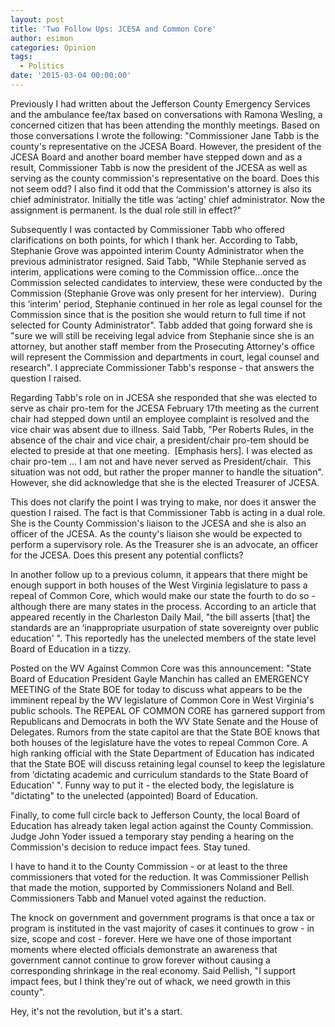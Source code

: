 ```yaml
---
layout: post
title: 'Two Follow Ups: JCESA and Common Core'
author: esimon
categories: Opinion
tags:
  - Politics
date: '2015-03-04 00:00:00'
---
```

Previously I had written about the Jefferson County Emergency Services and the ambulance fee/tax based on conversations with Ramona Wesling, a concerned citizen that has been attending the monthly meetings. Based on those conversations I wrote the following: "Commissioner Jane Tabb is the county's representative on the JCESA Board. However, the president of the JCESA Board and another board member have stepped down and as a result, Commissioner Tabb is now the president of the JCESA as well as serving as the county commission's representative on the board. Does this not seem odd? I also find it odd that the Commission's attorney is also its chief administrator. Initially the title was ‘acting' chief administrator. Now the assignment is permanent. Is the dual role still in effect?" 

Subsequently I was contacted by Commissioner Tabb who offered clarifications on both points, for which I thank her. According to Tabb, Stephanie Grove was appointed interim County Administrator when the previous administrator resigned. Said Tabb, "While Stephanie served as interim, applications were coming to the Commission office…once the Commission selected candidates to interview, these were conducted by the Commission (Stephanie Grove was only present for her interview).  During this ‘interim' period, Stephanie continued in her role as legal counsel for the Commission since that is the position she would return to full time if not selected for County Administrator". Tabb added that going forward she is "sure we will still be receiving legal advice from Stephanie since she is an attorney, but another staff member from the Prosecuting Attorney's office will represent the Commission and departments in court, legal counsel and research". I appreciate Commissioner Tabb's response - that answers the question I raised. 

Regarding Tabb's role on in JCESA she responded that she was elected to serve as chair pro-tem for the JCESA February 17th meeting as the current chair had stepped down until an employee complaint is resolved and the vice chair was absent due to illness. Said Tabb, "Per Roberts Rules, in the absence of the chair and vice chair, a president/chair pro-tem should be elected to preside at that one meeting.  [Emphasis hers]. I was elected as chair pro-tem … I am not and have never served as President/chair.  This situation was not odd, but rather the proper manner to handle the situation". However, she did acknowledge that she is the elected Treasurer of JCESA. 

This does not clarify the point I was trying to make, nor does it answer the question I raised. The fact is that Commissioner Tabb is acting in a dual role. She is the County Commission's liaison to the JCESA and she is also an officer of the JCESA. As the county's liaison she would be expected to perform a supervisory role. As the Treasurer she is an advocate, an officer for the JCESA. Does this present any potential conflicts? 

In another follow up to a previous column, it appears that there might be enough support in both houses of the West Virginia legislature to pass a repeal of Common Core, which would make our state the fourth to do so - although there are many states in the process. According to an article that appeared recently in the Charleston Daily Mail, "the bill asserts [that] the standards are an ‘inappropriate usurpation of state sovereignty over public education' ". This reportedly has the unelected members of the state level Board of Education in a tizzy. 

Posted on the WV Against Common Core was this announcement: "State Board of Education President Gayle Manchin has called an EMERGENCY MEETING of the State BOE for today to discuss what appears to be the imminent repeal by the WV legislature of Common Core in West Virginia's public schools. The REPEAL OF COMMON CORE has garnered support from Republicans and Democrats in both the WV State Senate and the House of Delegates. Rumors from the state capitol are that the State BOE knows that both houses of the legislature have the votes to repeal Common Core. A high ranking official with the State Department of Education has indicated that the State BOE will discuss retaining legal counsel to keep the legislature from ‘dictating academic and curriculum standards to the State Board of Education' ". Funny way to put it - the elected body, the legislature is "dictating" to the unelected (appointed) Board of Education. 

Finally, to come full circle back to Jefferson County, the local Board of Education has already taken legal action against the County Commission. Judge John Yoder issued a temporary stay pending a hearing on the Commission's decision to reduce impact fees. Stay tuned. 

I have to hand it to the County Commission - or at least to the three commissioners that voted for the reduction. It was Commissioner Pellish that made the motion, supported by Commissioners Noland and Bell. Commissioners Tabb and Manuel voted against the reduction. 

The knock on government and government programs is that once a tax or program is instituted in the vast majority of cases it continues to grow - in size, scope and cost - forever. Here we have one of those important moments where elected officials demonstrate an awareness that government cannot continue to grow forever without causing a corresponding shrinkage in the real economy. Said Pellish, "I support impact fees, but I think they're out of whack, we need growth in this county". 

Hey, it's not the revolution, but it's a start. 
